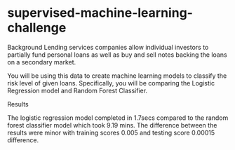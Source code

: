 # supervised-machine-learning-challenge

Background
Lending services companies allow individual investors to partially fund personal loans as well as buy and sell notes backing the loans on a secondary market.

You will be using this data to create machine learning models to classify the risk level of given loans. Specifically, you will be comparing the Logistic Regression model and Random Forest Classifier.

Results 

The logistic regression model completed in 1.7secs compared to the random forest classifier model which took 9.19 mins. 
The difference between the results were minor with training scores 0.005 and testing score 0.00015 difference.
